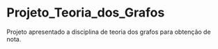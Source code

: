 # Projeto_Teoria_dos_Grafos
Projeto apresentado a disciplina de teoria dos grafos para obtenção de nota.
